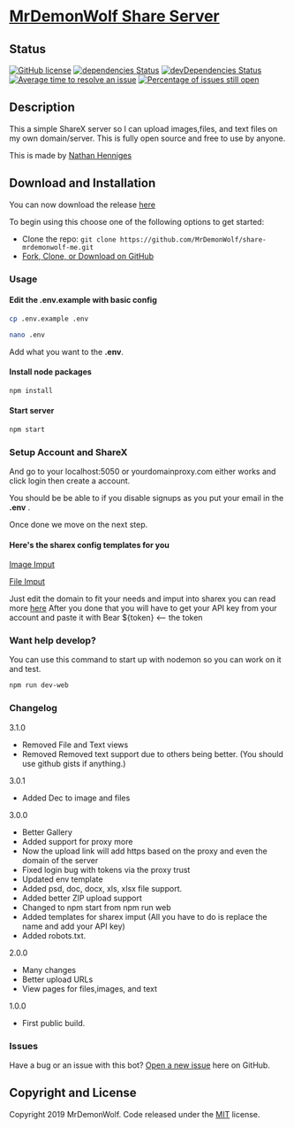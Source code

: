# [MrDemonWolf Share Server](https://github.com/MrDemonWolf/share-mrdemonwolf-me)

## Status

[![GitHub license](https://img.shields.io/badge/license-MIT-blue.svg)](https://raw.githubusercontent.com/MrDemonWolf/share-mrdemonwolf-mer/master/LICENSE)
[![dependencies Status](https://david-dm.org/MrDemonWolf/share-mrdemonwolf-me/status.svg)](https://david-dm.org/MrDemonWolf/share-mrdemonwolf-me)
[![devDependencies Status](https://david-dm.org/MrDemonWolf/share-mrdemonwolf-me/dev-status.svg)](https://david-dm.org/MrDemonWolf/share-mrdemonwolf-me?type=dev)
[![Average time to resolve an issue](https://isitmaintained.com/badge/resolution/MrDemonWolf/share-mrdemonwolf-me.svg)](https://isitmaintained.com/project/MrDemonWolf/share-mrdemonwolf-me "Average time to resolve an issue")
[![Percentage of issues still open](https://isitmaintained.com/badge/open/MrDemonWolf/share-mrdemonwolf-me.svg)](https://isitmaintained.com/project/MrDemonWolf/share-mrdemonwolf-me "Percentage of issues still open")

## Description
This a simple ShareX server so I can upload images,files, and text files on my own domain/server.  This is fully open source and free to use by anyone.

This is made by [Nathan Henniges](https://www.github.com/nathanhenniges)

## Download and Installation

You can now download the release [here](https://github.com/MrDemonWolf/share-mrdemonwolf-me/releases/latest/download.zip)

To begin using this choose one of the following options to get started:
* Clone the repo: `git clone https://github.com/MrDemonWolf/share-mrdemonwolf-me.git`
* [Fork, Clone, or Download on GitHub](https://github.com/MrDemonWolf/share-mrdemonwolf-me)

### Usage
#### Edit the .env.example with basic config
```sh
cp .env.example .env
```
```sh
nano .env
```
Add what you want to the __.env__.
#### Install node packages
```sh
npm install
```

#### Start server
```sh
npm start
```
### Setup Account and ShareX
And go to your localhost:5050 or yourdomainproxy.com either works and click login then create a account.

You should be be able to if you disable signups as you put your email in the __.env__ .

Once done we move on the next step.

#### Here's the sharex config templates for you

[Image Imput](https://github.com/MrDemonWolf/share-mrdemonwolf-me/blob/master/template/File.sxcu)

[File Imput](https://github.com/MrDemonWolf/share-mrdemonwolf-me/blob/master/template/Image.sxcu)

Just edit the domain to fit your needs and imput into sharex you can read more [here](https://getsharex.com/docs/custom-uploader)
After you done that you will have to get your API key from your account and paste it with Bear ${token} <-- the token


### Want help develop?
You can use this command to start up with nodemon so you can work on it and test.

```sh
npm run dev-web
```

### Changelog
3.1.0
* Removed File and Text views
* Removed Removed text support due to others being better. (You should use github gists if anything.)

3.0.1
* Added Dec to image and files

3.0.0
* Better Gallery
* Added support for proxy more
* Now the upload link will add https based on the proxy and even the domain of the server
* Fixed login bug with tokens via the proxy trust
* Updated env template
* Added psd, doc, docx, xls, xlsx file support.
* Added better ZIP upload support
* Changed to npm start from npm run web
* Added templates for sharex imput (All you have to do is replace the name and add your API key)
* Added robots.txt.

2.0.0
* Many changes
* Better upload URLs
* View pages for files,images, and text

1.0.0
* First public build.

### Issues
Have a bug or an issue with this bot? [Open a new issue](https://github.com/MrDemonWolf/share-mrdemonwolf-me/issues) here on GitHub.

## Copyright and License

Copyright 2019 MrDemonWolf. Code released under the [MIT](https://github.com/MrDemonWolf/share-mrdemonwolf-me/blob/master/LICENSE) license.
